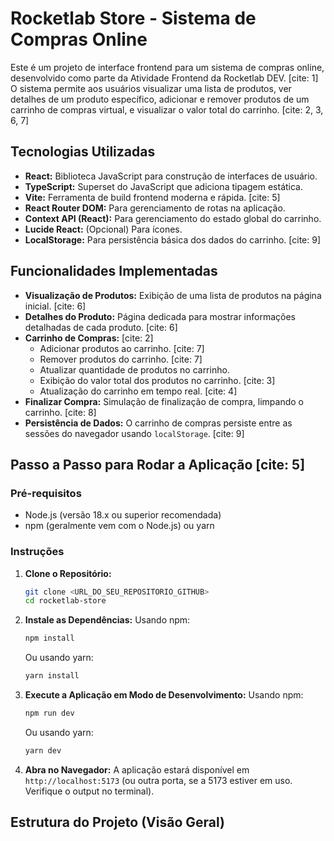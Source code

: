 # Rocketlab Store - Sistema de Compras Online

Este é um projeto de interface frontend para um sistema de compras online, desenvolvido como parte da Atividade Frontend da Rocketlab DEV. [cite: 1] O sistema permite aos usuários visualizar uma lista de produtos, ver detalhes de um produto específico, adicionar e remover produtos de um carrinho de compras virtual, e visualizar o valor total do carrinho. [cite: 2, 3, 6, 7]

## Tecnologias Utilizadas

* **React:** Biblioteca JavaScript para construção de interfaces de usuário.
* **TypeScript:** Superset do JavaScript que adiciona tipagem estática.
* **Vite:** Ferramenta de build frontend moderna e rápida. [cite: 5]
* **React Router DOM:** Para gerenciamento de rotas na aplicação.
* **Context API (React):** Para gerenciamento do estado global do carrinho.
* **Lucide React:** (Opcional) Para ícones.
* **LocalStorage:** Para persistência básica dos dados do carrinho. [cite: 9]

## Funcionalidades Implementadas

* **Visualização de Produtos:** Exibição de uma lista de produtos na página inicial. [cite: 6]
* **Detalhes do Produto:** Página dedicada para mostrar informações detalhadas de cada produto. [cite: 6]
* **Carrinho de Compras:** [cite: 2]
    * Adicionar produtos ao carrinho. [cite: 7]
    * Remover produtos do carrinho. [cite: 7]
    * Atualizar quantidade de produtos no carrinho.
    * Exibição do valor total dos produtos no carrinho. [cite: 3]
    * Atualização do carrinho em tempo real. [cite: 4]
* **Finalizar Compra:** Simulação de finalização de compra, limpando o carrinho. [cite: 8]
* **Persistência de Dados:** O carrinho de compras persiste entre as sessões do navegador usando `localStorage`. [cite: 9]

## Passo a Passo para Rodar a Aplicação [cite: 5]

### Pré-requisitos

* Node.js (versão 18.x ou superior recomendada)
* npm (geralmente vem com o Node.js) ou yarn

### Instruções

1.  **Clone o Repositório:**
    ```bash
    git clone <URL_DO_SEU_REPOSITORIO_GITHUB>
    cd rocketlab-store
    ```

2.  **Instale as Dependências:**
    Usando npm:
    ```bash
    npm install
    ```
    Ou usando yarn:
    ```bash
    yarn install
    ```

3.  **Execute a Aplicação em Modo de Desenvolvimento:**
    Usando npm:
    ```bash
    npm run dev
    ```
    Ou usando yarn:
    ```bash
    yarn dev
    ```

4.  **Abra no Navegador:**
    A aplicação estará disponível em `http://localhost:5173` (ou outra porta, se a 5173 estiver em uso. Verifique o output no terminal).

## Estrutura do Projeto (Visão Geral)
